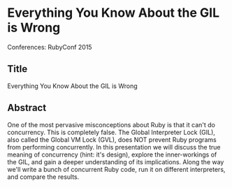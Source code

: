 # Everything You Know About the GIL is Wrong

Conferences: RubyConf 2015

## Title

Everything You Know About the GIL is Wrong

## Abstract

One of the most pervasive misconceptions about Ruby is that it can't do concurrency. This is completely false. The Global Interpreter Lock (GIL), also called the Global VM Lock (GVL), does NOT prevent Ruby programs from performing concurrently. In this presentation we will discuss the true meaning of concurrency (hint: it's design), explore the inner-workings of the GIL, and gain a deeper understanding of its implications. Along the way we'll write a bunch of concurrent Ruby code, run it on different interpreters, and compare the results.
